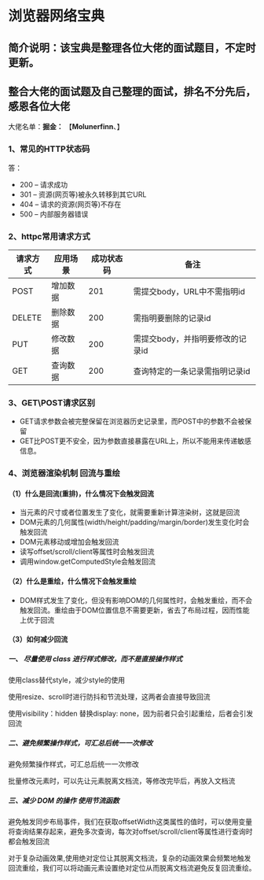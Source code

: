 # 浏览器网络宝典

## 简介说明：该宝典是整理各位大佬的面试题目，不定时更新。

## 整合大佬的面试题及自己整理的面试，排名不分先后，感恩各位大佬

大佬名单：**掘金：** 【**Molunerfinn**、】



### 1、常见的HTTP状态码 

答：

-  	200 – 请求成功
-  	301 – 资源(网页等)被永久转移到其它URL
-  	404 – 请求的资源(网页等)不存在
-  	500 – 内部服务器错误



### 2、httpc常用请求方式

| **请求方式** | **应用场景** | **成功状态码** | **备注**                         |
| ------------ | ------------ | -------------- | -------------------------------- |
| POST         | 增加数据     | 201            | 需提交body，URL中不需指明id      |
| DELETE       | 删除数据     | 200            | 需指明要删除的记录id             |
| PUT          | 修改数据     | 200            | 需提交body，并指明要修改的记录id |
| GET          | 查询数据     | 200            | 查询特定的一条记录需指明记录id   |



### 3、GET\POST请求区别

- GET请求参数会被完整保留在浏览器历史记录里，而POST中的参数不会被保留
- GET比POST更不安全，因为参数直接暴露在URL上，所以不能用来传递敏感信息。



### 4、浏览器渲染机制 回流与重绘

#### （1）什么是回流(重排)，什么情况下会触发回流

- 当元素的尺寸或者位置发生了变化，就需要重新计算渲染树，这就是回流
- DOM元素的几何属性(width/height/padding/margin/border)发生变化时会触发回流
- DOM元素移动或增加会触发回流
- 读写offset/scroll/client等属性时会触发回流
- 调用window.getComputedStyle会触发回流

#### （2）什么是重绘，什么情况下会触发重绘

- DOM样式发生了变化，但没有影响DOM的几何属性时，会触发重绘，而不会触发回流。重绘由于DOM位置信息不需要更新，省去了布局过程，因而性能上优于回流

#### （3）如何减少回流

##### 一、 尽量使用 class 进行样式修改，而不是直接操作样式

使用class替代style，减少style的使用

使用resize、scroll时进行防抖和节流处理，这两者会直接导致回流

使用visibility：hidden 替换display: none，因为前者只会引起重绘，后者会引发回流

##### 二、避免频繁操作样式，可汇总后统一一次修改

避免频繁操作样式，可汇总后统一一次修改

批量修改元素时，可以先让元素脱离文档流，等修改完毕后，再放入文档流

##### 三、减少 DOM 的操作 使用节流函数

避免触发同步布局事件，我们在获取offsetWidth这类属性的值时，可以使用变量将查询结果存起来，避免多次查询，每次对offset/scroll/client等属性进行查询时都会触发回流

对于复杂动画效果,使用绝对定位让其脱离文档流，复杂的动画效果会频繁地触发回流重绘，我们可以将动画元素设置绝对定位从而脱离文档流避免反复回流重绘。



### 